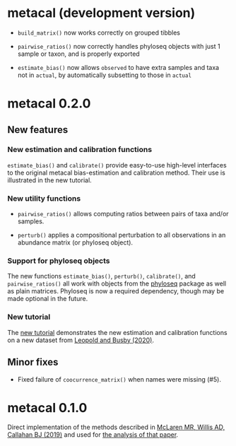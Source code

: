 # metacal (development version)

* `build_matrix()` now works correctly on grouped tibbles

* `pairwise_ratios()` now correctly handles phyloseq objects with just 1 sample
or taxon, and is properly exported

* `estimate_bias()` now allows `observed` to have extra samples and taxa not in `actual`, by automatically subsetting to those in `actual`

# metacal 0.2.0

## New features

### New estimation and calibration functions

`estimate_bias()` and `calibrate()` provide easy-to-use high-level interfaces to the original metacal bias-estimation and calibration method.
Their use is illustrated in the new tutorial.

### New utility functions

* `pairwise_ratios()` allows computing ratios between pairs of taxa and/or samples.

* `perturb()` applies a compositional perturbation to all observations in an abundance matrix (or phyloseq object).

### Support for phyloseq objects

The new functions `estimate_bias()`, `perturb()`, `calibrate()`, and `pairwise_ratios()` all work with objects from the [phyloseq](https://joey711.github.io/phyloseq/) package as well as plain matrices. 
Phyloseq is now a required dependency, though may be made optional in the future.

### New tutorial

The [new tutorial](https://mikemc.github.io/metacal/articles/tutorial.html) demonstrates the new estimation and calibration functions on a new dataset from [Leopold and Busby (2020)](https://doi.org/10.1016/j.cub.2020.06.011).

## Minor fixes

* Fixed failure of `coocurrence_matrix()` when names were missing (#5).

# metacal 0.1.0

Direct implementation of the methods described in [McLaren MR, Willis AD, Callahan BJ (2019)](https://elifesciences.org/articles/46923) and used for [the analysis of that paper](https://github.com/mikemc/mgs-bias-manuscript).
